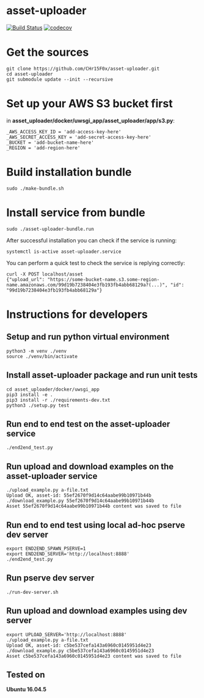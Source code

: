 # asset-uploader

[![Build Status](https://travis-ci.com/CHr15F0x/asset-uploader.svg?token=hWa4W6EnvgUqM3Wa4JzH&branch=master)](https://travis-ci.com/CHr15F0x/asset-uploader) [![codecov](https://codecov.io/gh/CHr15F0x/asset-uploader/branch/master/graph/badge.svg)](https://codecov.io/gh/CHr15F0x/asset-uploader)
# Get the sources
```
git clone https://github.com/CHr15F0x/asset-uploader.git
cd asset-uploader
git submodule update --init --recursive
```
# Set up your AWS S3 bucket first
in __asset_uploader/docker/uwsgi_app/asset_uploader/app/s3.py__:
```
_AWS_ACCESS_KEY_ID = 'add-access-key-here'
_AWS_SECRET_ACCESS_KEY = 'add-secret-access-key-here'
_BUCKET = 'add-bucket-name-here'
_REGION = 'add-region-here'
```
# Build installation bundle

```
sudo ./make-bundle.sh
```

# Install service from bundle
```
sudo ./asset-uploader-bundle.run
```
After successful installation you can check if the service is running:
```
systemctl is-active asset-uploader.service
```
You can perform a quick test to check the service is replying correctly:
```
curl -X POST localhost/asset
{"upload_url": "https://some-bucket-name.s3.some-region-name.amazonaws.com/99d19b7238404e3fb193fb4abb68129a?(...)", "id": "99d19b7238404e3fb193fb4abb68129a"}
```

# Instructions for developers
## Setup and run python virtual environment

```
python3 -m venv ./venv
source ./venv/bin/activate
```
## Install asset-uploader package and run unit tests
```
cd asset_uploader/docker/uwsgi_app
pip3 install -e .
pip3 install -r ./requirements-dev.txt 
python3 ./setup.py test
```
## Run end to end test on the asset-uploader service
```
./end2end_test.py
```
## Run upload and download examples on the asset-uploader service
```
./upload_example.py a-file.txt 
Upload OK, asset-id: 55ef2670f9d14c64aabe99b10971b44b
./download_example.py 55ef2670f9d14c64aabe99b10971b44b
Asset 55ef2670f9d14c64aabe99b10971b44b content was saved to file
```
## Run end to end test using local ad-hoc pserve dev server
```
export END2END_SPAWN_PSERVE=1
export END2END_SERVER='http://localhost:8888'
./end2end_test.py
```
## Run pserve dev server
```
./run-dev-server.sh
```
## Run upload and download examples using dev server
```
export UPLOAD_SERVER='http://localhost:8888'
./upload_example.py a-file.txt 
Upload OK, asset-id: c5be537cefa143a6960c0145951d4e23
./download_example.py c5be537cefa143a6960c0145951d4e23
Asset c5be537cefa143a6960c0145951d4e23 content was saved to file
```
## Tested on
__Ubuntu 16.04.5__
